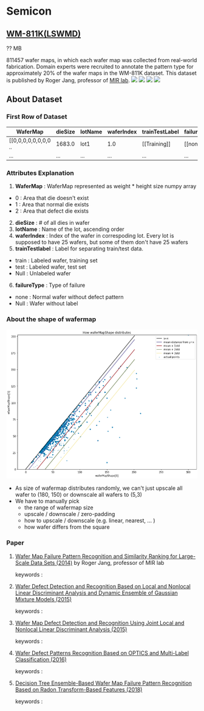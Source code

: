 # Semicon

## [WM-811K(LSWMD)](http://mirlab.org/dataSet/public/)

?? MB

811457 wafer maps, in which each wafer map was collected from real-world fabrication. Domain experts were recruited to annotate the pattern type for approximately 20% of the wafer maps in the WM-811K dataset. This dataset is published by Roger Jang, professor of [MIR lab](http://mirlab.or).
  ![](https://img.shields.io/badge/sector-semicon-blue.svg)
  ![](https://img.shields.io/badge/labeled-yes-blue.svg)
  ![](https://img.shields.io/badge/time--series-no-red.svg)
  ![](<https://img.shields.io/badge/simulation-no-red.svg>) 
  
## About Dataset

### First Row of Dataset        

| WaferMap | dieSize | lotName | waferIndex     | trainTestLabel                           |failureType|
| -------- | ------------------ | ----------------- | -------------- | -------------------------- |----|
| [[0,0,0,0,0,0,0,0 ..   | 1683.0               | lot1             | 1.0 | [[Training]]                 |[[none]]|
| ... | ...| ...| ...| ... | ...|

### Attributes Explanation

1) **WaferMap** : WaferMap represented as weight * height size numpy array
  - 0 : Area that die doesn't exist
  - 1 : Area that normal die exists
  - 2 : Area that defect die exists
2) **dieSize** : # of all dies in wafer
3) **lotName** : Name of the lot, ascending order
4) **waferIndex** : Index of the wafer in correspoding lot. Every lot is supposed to have 25 wafers, but some of them don't have 25 wafers
5) **trainTestlabel** : Label for separating train/test data. 
  - train : Labeled wafer, training set
  - test : Labeled wafer, test set
  - Null : Unlabeled wafer
6) **failureType** : Type of failure
  - none : Normal wafer without defect pattern
  - Null : Wafer without label
  
### About the shape of wafermap
![](img/readme_1.png)


- As size of wafermap distributes randomly, we can't just upscale all wafer to (180, 150) or downscale all wafers to (5,3)
- We have to manually pick 
  - the range of wafermap size
  - upscale / downscale / zero-padding
  - how to upscale / downscale (e.g. linear, nearest, ... )
  - how wafer differs from the square

### Paper
1. [Wafer Map Failure Pattern Recognition and Similarity Ranking for Large-Scale Data Sets (2014)](http://ieeexplore.ieee.org/document/6932449/) by Roger Jang, professor of MIR lab

   keywords : 
   
2. [Wafer Defect Detection and Recognition Based on Local and Nonlocal Linear Discriminant Analysis and Dynamic Ensemble of Gaussian Mixture Models (2015)](http://www.aas.net.cn/EN/abstract/abstract18795.shtml)

   keywords : 
   
3. [Wafer Map Defect Detection and Recognition Using Joint Local and Nonlocal Linear Discriminant Analysis (2015)](https://www.researchgate.net/publication/283636177_Wafer_Map_Defect_Detection_and_Recognition_Using_Joint_Local_and_Nonlocal_Linear_Discriminant_Analysis)

   keywords : 
   
4. [Wafer Defect Patterns Recognition Based on OPTICS and Multi-Label Classification (2016)](http://ieeexplore.ieee.org/document/7867343/)

   keywords : 
   
5. [Decision Tree Ensemble-Based Wafer Map Failure Pattern Recognition Based on Radon Transform-Based Features (2018)](https://ieeexplore.ieee.org/document/8293829)

   keywords : 
   
